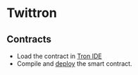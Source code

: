 # Twittron

## Contracts
- Load the contract in [Tron IDE](http://www.tronide.io)
- Compile and [deploy](https://developers.tron.network/docs/deploying) the smart contract.

